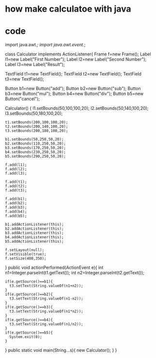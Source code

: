 # how make calculatoe with  java

# code 
import java.awt.*;
import java.awt.event.*;

class Calculator implements ActionListener{
  Frame f=new Frame();
  Label l1=new Label("First Number");
  Label l2=new Label("Second Number");
  Label l3=new Label("Result");

  TextField t1=new TextField();
  TextField t2=new TextField();
  TextField t3=new TextField();

  Button b1=new Button("add");
  Button b2=new Button("sub");
  Button b3=new Button("mul");
  Button b4=new Button("div");
  Button b5=new Button("cancel");

  Calculator()
  {
    l1.setBounds(50,100,100,20);
    l2.setBounds(50,140,100,20);
    l3.setBounds(50,180,100,20);

    t1.setBounds(200,100,100,20);
    t2.setBounds(200,140,100,20);
    t3.setBounds(200,180,100,20);

    b1.setBounds(50,250,50,20);
    b2.setBounds(110,250,50,20);
    b3.setBounds(170,250,50,20);
    b4.setBounds(230,250,50,20);
    b5.setBounds(290,250,50,20);

    f.add(l1);
    f.add(l2);
    f.add(l3);

    f.add(t1);
    f.add(t2);
    f.add(t3);

    f.add(b1);
    f.add(b2);
    f.add(b3);
    f.add(b4);
    f.add(b5);

    b1.addActionListener(this);
    b2.addActionListener(this);
    b3.addActionListener(this);
    b4.addActionListener(this);
    b5.addActionListener(this);

    f.setLayout(null);
    f.setVisible(true);
    f.setSize(400,350);
  }
  public void actionPerformed(ActionEvent e){
    int n1=Integer.parseInt(t1.getText());
    int n2=Integer.parseInt(t2.getText());

    if(e.getSource()==b1){
      t3.setText(String.valueOf(n1+n2));
    }
    if(e.getSource()==b2){
      t3.setText(String.valueOf(n1-n2));
    }
    if(e.getSource()==b3){
      t3.setText(String.valueOf(n1*n2));
    }
    if(e.getSource()==b4){
      t3.setText(String.valueOf(n1/n2));
    }
    if(e.getSource()==b5){
      System.exit(0);
    }
  }
  public static void main(String...s){
    new Calculator();
  }
}
